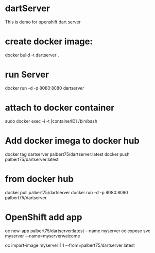 # dartServer

This is demo for openshift dart server

# create docker image:

docker  build  -t dartserver .

# run Server

docker run -d -p 8080:8080 dartserver

# attach to docker container

sudo docker exec -i -t  [containerID] /bin/bash

# Add docker imega to docker hub

docker tag  dartserver palbert75/dartserver:latest
docker push palbert75/dartserver:latest


# from docker hub
docker pull palbert75/dartserver
docker run -d -p 8080:8080 palbert75/dartserver


# OpenShift add app

oc new-app palbert75/dartserver:latest --name myserver
oc expose svc myserver --name=myserverwelcome

oc import-image myserver:1.1 --from=palbert75/dartserver:latest


